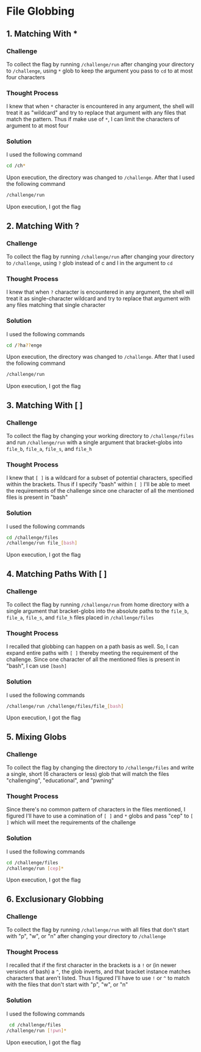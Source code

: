 # File Globbing

## 1. Matching With *

### Challenge

To collect the flag by running `/challenge/run` after changing your directory to `/challenge`, using `*` glob to keep the argument you pass to `cd` to at most four characters

### Thought Process

I knew that when `*` character is encountered in any argument, the shell will treat it as "wildcard" and try to replace that argument with any files that match the pattern. Thus if make use of `*`, I can limit the characters of argument to at most four

### Solution

I used the following command
```bash
cd /ch*
```
Upon execution, the directory was changed to `/challenge`. After that I used the following command
```bash
/challenge/run
```
Upon execution, I got the flag

## 2. Matching With ?

### Challenge

To collect the flag by running `/challenge/run` after changing your directory to `/challenge`, using `?` glob instead of c and l in the argument to `cd` 

### Thought Process

I knew that when `?` character is encountered in any argument, the shell will treat it as single-character wildcard and try to replace that argument with any files matching that single character 

### Solution

I used the following commands
```bash
cd /?ha??enge
```
Upon execution, the directory was changed to `/challenge`. After that I used the following command
```bash
/challenge/run
```
Upon execution, I got the flag

## 3. Matching With [ ]

### Challenge

To collect the flag by changing your working directory to `/challenge/files` and run `/challenge/run` with a single argument that bracket-globs into `file_b`, `file_a`, `file_s`, and `file_h`

### Thought Process

I knew that `[ ]` is a wildcard for a subset of potential characters, specified within the brackets. Thus if I specify "bash" within `[ ]` I'll be able to meet the requirements of the challenge since one character of all the mentioned files is present in "bash"

### Solution

I used the following commands
```bash
cd /challenge/files
/challenge/run file_[bash]
```
Upon execution, I got the flag

## 4. Matching Paths With [ ]

### Challenge

To collect the flag by running `/challenge/run` from home directory with a single argument that bracket-globs into the absolute paths to the `file_b`, `file_a`, `file_s`, and `file_h` files placed in `/challenge/files`

### Thought Process

I recalled that globbing can happen on a path basis as well. So, I can expand entire paths with `[ ]` thereby meeting the requirement of the challenge. Since one character of all the mentioned files is present in "bash", I can use `[bash]`

### Solution

I used the following commands
```bash
/challenge/run /challenge/files/file_[bash]
```
Upon execution, I got the flag

## 5. Mixing Globs

### Challenge

To collect the flag by changing the directory to `/challenge/files` and write a single, short (6 characters or less) glob that will match the files "challenging", "educational", and "pwning"

### Thought Process

Since there's no common pattern of characters in the files mentioned, I figured I'll have to use a comination of `[ ]` and `*` globs and pass "cep" to `[ ]` which will meet the requirements of the challenge

### Solution

I used the following commands
```bash
cd /challenge/files
/challenge/run [cep]*
```
Upon execution, I got the flag

## 6. Exclusionary Globbing

### Challenge

To collect the flag by running `/challenge/run` with all files that don't start with "p", "w", or "n" after changing your directory to `/challenge`

### Thought Process

I recalled that if the first character in the brackets is a `!` or (in newer versions of bash) a `^`, the glob inverts, and that bracket instance matches characters that aren't listed. Thus I figured I'll have to use `!` or `^` to match with the files that don't start with "p", "w", or "n"

### Solution

I used the following commands
```bash
 cd /challenge/files
/challenge/run [!pwn]*
```
Upon execution, I got the flag

